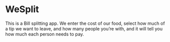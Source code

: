 # WeSplit
This is a Bill splitting app. We enter the cost of our food, select how much of a tip we want to leave, and how many people you’re with, and it will tell you how much each person needs to pay.
